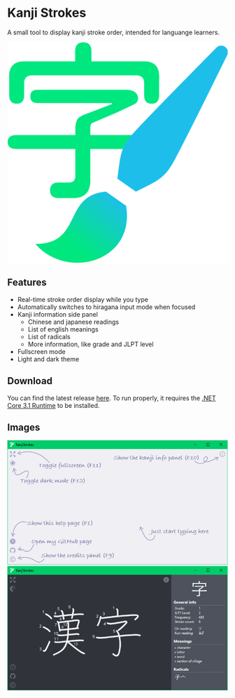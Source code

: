 # Kanji Strokes
A small tool to display kanji stroke order, intended for languange learners.

![Kanji Strokes Logo](KanjiStrokes/Resources/logo/logo-4.svg)

## Features
- Real-time stroke order display while you type
- Automatically switches to hiragana input mode when focused
- Kanji information side panel
  - Chinese and japanese readings
  - List of english meanings
  - List of radicals
  - More information, like grade and JLPT level
- Fullscreen mode
- Light and dark theme

## Download
You can find the latest release [here](https://github.com/AtomCrafty/KanjiStrokes/releases/latest). To run properly, it requires the [.NET Core 3.1 Runtime](https://dotnet.microsoft.com/download/dotnet-core/thank-you/runtime-desktop-3.1.3-windows-x64-installer) to be installed.

## Images
![Help page](KanjiStrokes/Resources/demo-help.png)
![Kanji info side panel](KanjiStrokes/Resources/demo-sidebar.png)
